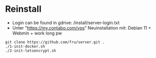 # Reinstall
- Login can be found in gdrive: /install/server-login.txt
- Unter "https://my.contabo.com/vps" Neuinstallation mit: Debian 11 + Webmin + work long pw
```
git clone https://github.com/fru/server.git .
./1-init-docker.sh
./2-init-letsencrypt.sh
```
